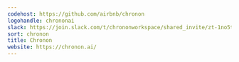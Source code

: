 ```yaml
---
codehost: https://github.com/airbnb/chronon
logohandle: chrononai
slack: https://join.slack.com/t/chrononworkspace/shared_invite/zt-1no5t3lxd-mFUo644T6tPJOeTeZRTggw
sort: chronon
title: Chronon
website: https://chronon.ai/
---
```

